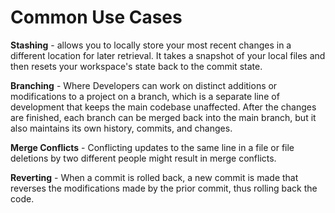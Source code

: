 # Common Use Cases

**Stashing** - allows you to locally store your most recent changes in a different location for later retrieval. It takes a snapshot of your local files and then resets your workspace's state back to the commit state.


**Branching** - Where Developers can work on distinct additions or modifications to a project on a branch, which is a separate line of development that keeps the main codebase unaffected. After the changes are finished, each branch can be merged back into the main branch, but it also maintains its own history, commits, and changes.


**Merge Conflicts** - Conflicting updates to the same line in a file or file deletions by two different people might result in merge conflicts.


**Reverting** - When a commit is rolled back, a new commit is made that reverses the modifications made by the prior commit, thus rolling back the code.


